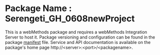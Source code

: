 # Package Name : Serengeti_GH_0608newProject
This is a webMethods package and requires a webMethods Integration Server to host it. Package versioning and configuration can be found in the package [manifest](./Serengeti_GH_0608newProject/manifest.v3) file. Service and API documentation is available on the package's home page http://&lt;server&gt;:&lt;port&gt;/&lt;packagename>.